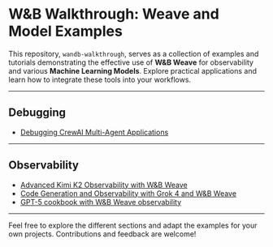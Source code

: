 # W&B Walkthrough: Weave and Model Examples

This repository, `wandb-walkthrough`, serves as a collection of examples and tutorials demonstrating the effective use of **W&B Weave** for observability and various **Machine Learning Models**. Explore practical applications and learn how to integrate these tools into your workflows.

---

## Debugging

* [Debugging CrewAI Multi-Agent Applications](debugging-crewai.md)

---

## Observability

* [Advanced Kimi K2 Observability with W&B Weave](https://github.com/onlineinference/wandb-walkthrough/blob/main/kimi-k2.md)
* [Code Generation and Observability with Grok 4 and W&B Weave](https://github.com/onlineinference/wandb-walkthrough/blob/main/grok-4.md)
* [GPT-5 cookbook with W&B Weave observability](https://github.com/onlineinference/wandb-walkthrough/blob/main/gpt-5.md)

---

Feel free to explore the different sections and adapt the examples for your own projects. Contributions and feedback are welcome!
